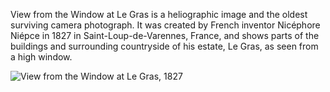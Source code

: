 <!--
title:       First photo
subtitle:    ~ 1826
from:        1826
to:          1826
short:       View from the Window at Le Gras is a heliographic image and the oldest surviving camera photograph
imageUrl:    
wikiUrl:     https://wikipedia.org/wiki/View_from_the_Window_at_Le_Gras
-->


View from the Window at Le Gras is a heliographic image and the oldest surviving camera photograph. It was created by French inventor Nicéphore Niépce in 1827 in Saint-Loup-de-Varennes, France, and shows parts of the buildings and surrounding countryside of his estate, Le Gras, as seen from a high window.

![View from the Window at Le Gras, 1827](https://upload.wikimedia.org/wikipedia/commons/thumb/5/5c/View_from_the_Window_at_Le_Gras%2C_Joseph_Nic%C3%A9phore_Ni%C3%A9pce.jpg/640px-View_from_the_Window_at_Le_Gras%2C_Joseph_Nic%C3%A9phore_Ni%C3%A9pce.jpg)